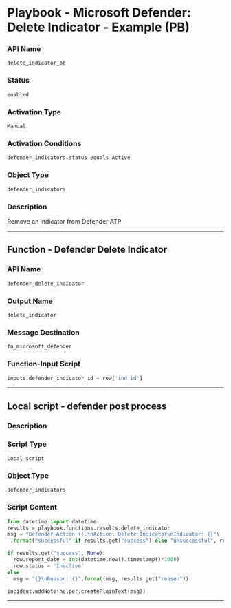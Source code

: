 <!--
    DO NOT MANUALLY EDIT THIS FILE
    THIS FILE IS AUTOMATICALLY GENERATED WITH resilient-sdk codegen
    Generated with resilient-sdk v51.0.6.0.1543
-->

# Playbook - Microsoft Defender: Delete Indicator - Example (PB)

### API Name
`delete_indicator_pb`

### Status
`enabled`

### Activation Type
`Manual`

### Activation Conditions
`defender_indicators.status equals Active`

### Object Type
`defender_indicators`

### Description
Remove an indicator from Defender ATP


---
## Function - Defender Delete Indicator

### API Name
`defender_delete_indicator`

### Output Name
`delete_indicator`

### Message Destination
`fn_microsoft_defender`

### Function-Input Script
```python
inputs.defender_indicator_id = row['ind_id']
```

---

## Local script - defender post process

### Description


### Script Type
`Local script`

### Object Type
`defender_indicators`

### Script Content
```python
from datetime import datetime
results = playbook.functions.results.delete_indicator
msg = "Defender Action {}.\nAction: Delete Indicator\nIndicator: {}"\
 .format("successful" if results.get("success") else "unsuccessful", row.ind_value)

if results.get("success", None):
  row.report_date = int(datetime.now().timestamp()*1000)
  row.status = 'Inactive'
else:
  msg = "{}\nReason: {}".format(msg, results.get("reason"))

incident.addNote(helper.createPlainText(msg))
```

---

